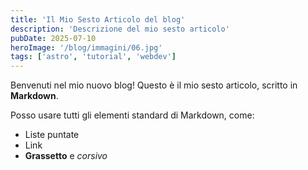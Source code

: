 ```yaml
---
title: 'Il Mio Sesto Articolo del blog'
description: 'Descrizione del mio sesto articolo'
pubDate: 2025-07-10
heroImage: '/blog/immagini/06.jpg'
tags: ['astro', 'tutorial', 'webdev']
---
```


Benvenuti nel mio nuovo blog! Questo è il mio sesto articolo, scritto in **Markdown**.

Posso usare tutti gli elementi standard di Markdown, come:

*   Liste puntate
*   Link
*   **Grassetto** e *corsivo*